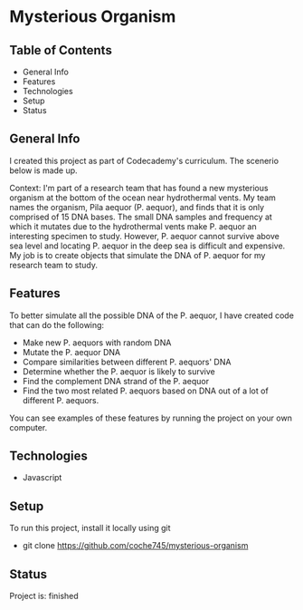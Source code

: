 # Mysterious Organism
## Table of Contents
+ General Info
+ Features
+ Technologies
+ Setup
+ Status
## General Info
I created this project as part of Codecademy's curriculum. The scenerio below is made up.

Context: I'm part of a research team that has found a new mysterious organism at the bottom of the ocean near hydrothermal vents. My team names the organism, Pila aequor (P. aequor), and finds that it is only comprised of 15 DNA bases. The small DNA samples and frequency at which it mutates due to the hydrothermal vents make P. aequor an interesting specimen to study. However, P. aequor cannot survive above sea level and locating P. aequor in the deep sea is difficult and expensive. My job is to create objects that simulate the DNA of P. aequor for my research team to study.

## Features
To better simulate all the possible DNA of the P. aequor, I have created code that can do the following:
+ Make new P. aequors with random DNA
+ Mutate the P. aequor DNA
+ Compare similarities between different P. aequors' DNA
+ Determine whether the P. aequor is likely to survive
+ Find the complement DNA strand of the P. aequor
+ Find the two most related P. aequors based on DNA out of a lot of different P. aequors.

You can see examples of these features by running the project on your own computer.

## Technologies
+ Javascript
## Setup
To run this project, install it locally using git
+ git clone https://github.com/coche745/mysterious-organism
## Status
Project is: finished